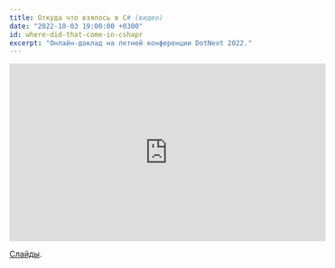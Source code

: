 ```yaml
---
title: Откуда что взялось в C# (видео)
date: "2022-10-03 19:00:00 +0300"
id: where-did-that-come-in-cshapr
excerpt: "Онлайн-доклад на летней конференции DotNext 2022."
---
```


<div class="video">
    <iframe width="560" height="315" src="https://www.youtube.com/embed/ysKnBJsnxjE" title="YouTube video player" frameborder="0" allow="accelerometer; autoplay; clipboard-write; encrypted-media; gyroscope; picture-in-picture" allowfullscreen></iframe>
</div>

[Слайды](/download/where-did-that-come-in-cshapr.pdf).